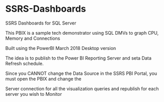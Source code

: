 # SSRS-Dashboards
SSRS Dashboards for SQL Server

This PBIX is a sample tech demonstrator using SQL DMVs to graph CPU, Memory and Connections

Built using the PowerBI March 2018 Desktop version

The idea is to publish to the Power BI Reporting Server and seta Data Refresh schedule.

Since you CANNOT change the Data Source in the SSRS PBI Portal, you must open the PBIX and change the 

Server connection for all the visualization queries and republish for each server you wish to Monitor
